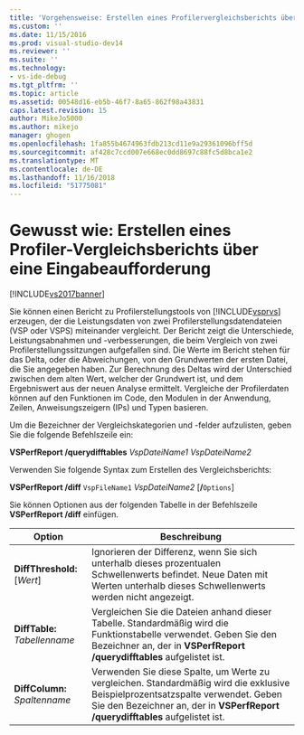 ```yaml
---
title: 'Vorgehensweise: Erstellen eines Profilervergleichsberichts über eine Eingabeaufforderung | Microsoft-Dokumentation'
ms.custom: ''
ms.date: 11/15/2016
ms.prod: visual-studio-dev14
ms.reviewer: ''
ms.suite: ''
ms.technology:
- vs-ide-debug
ms.tgt_pltfrm: ''
ms.topic: article
ms.assetid: 00548d16-eb5b-46f7-8a65-862f98a43831
caps.latest.revision: 15
author: MikeJo5000
ms.author: mikejo
manager: ghogen
ms.openlocfilehash: 1fa855b4674963fdb213cd11e9a29361096bff5d
ms.sourcegitcommit: af428c7ccd007e668ec0dd8697c88fc5d8bca1e2
ms.translationtype: MT
ms.contentlocale: de-DE
ms.lasthandoff: 11/16/2018
ms.locfileid: "51775081"
---
```

# <a name="how-to-create-a-profiler-comparison-report-from-a-command-prompt"></a>Gewusst wie: Erstellen eines Profiler-Vergleichsberichts über eine Eingabeaufforderung
[!INCLUDE[vs2017banner](../includes/vs2017banner.md)]

Sie können einen Bericht zu Profilerstellungstools von [!INCLUDE[vsprvs](../includes/vsprvs-md.md)] erzeugen, der die Leistungsdaten von zwei Profilerstellungsdatendateien (VSP oder VSPS) miteinander vergleicht. Der Bericht zeigt die Unterschiede, Leistungsabnahmen und -verbesserungen, die beim Vergleich von zwei Profilerstellungssitzungen aufgefallen sind. Die Werte im Bericht stehen für das Delta, oder die Abweichungen, von den Grundwerten der ersten Datei, die Sie angegeben haben. Zur Berechnung des Deltas wird der Unterschied zwischen dem alten Wert, welcher der Grundwert ist, und dem Ergebniswert aus der neuen Analyse ermittelt. Vergleiche der Profilerdaten können auf den Funktionen im Code, den Modulen in der Anwendung, Zeilen, Anweisungszeigern (IPs) und Typen basieren.  
  
 Um die Bezeichner der Vergleichskategorien und -felder aufzulisten, geben Sie die folgende Befehlszeile ein:  
  
 **VSPerfReport /querydifftables** *VspDateiName1* *VspDateiName2*  
  
 Verwenden Sie folgende Syntax zum Erstellen des Vergleichsberichts:  
  
 **VSPerfReport /diff** `VspFileName1` *VspDateiName2* [**/**`Options`]  
  
 Sie können Optionen aus der folgenden Tabelle in der Befehlszeile **VSPerfReport /diff** einfügen.  
  
|Option|Beschreibung|  
|------------|-----------------|  
|**DiffThreshold:**[*Wert*]|Ignorieren der Differenz, wenn Sie sich unterhalb dieses prozentualen Schwellenwerts befindet. Neue Daten mit Werten unterhalb dieses Schwellenwerts werden nicht angezeigt.|  
|**DiffTable:** *Tabellenname*|Vergleichen Sie die Dateien anhand dieser Tabelle. Standardmäßig wird die Funktionstabelle verwendet. Geben Sie den Bezeichner an, der in **VSPerfReport /querydifftables** aufgelistet ist.|  
|**DiffColumn:** *Spaltenname*|Verwenden Sie diese Spalte, um Werte zu vergleichen. Standardmäßig wird die exklusive Beispielprozentsatzspalte verwendet. Geben Sie den Bezeichner an, der in **VSPerfReport /querydifftables** aufgelistet ist.|



